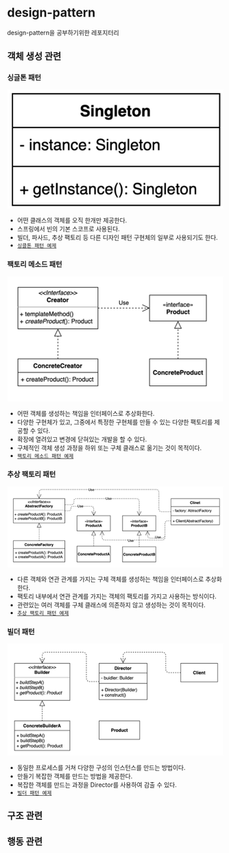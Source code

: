 # design-pattern
design-pattern을 공부하기위한 레포지터리

## 객체 생성 관련
### 싱글톤 패턴
![singleton](./img/singleton.png)
- 어떤 클래스의 객체를 오직 한개만 제공한다.
- 스프링에서 빈의 기본 스코프로 사용된다.
- 빌더, 파사드, 추상 팩토리 등 다른 디자인 패턴 구현체의 일부로 사용되기도 한다. 
- [`싱클톤 패턴 예제`](src/main/java/example/_1_creational/_1_singleton)

### 팩토리 메소드 패턴
![factory_method](./img/factory_method.png)
- 어떤 객체를 생성하는 책임을 인터페이스로 추상화한다.
- 다양한 구현체가 있고, 그중에서 특정한 구현체를 만들 수 있는 다양한 팩토리를 제공할 수 있다.
- 확장에 열려있고 변경에 닫혀있는 개발을 할 수 있다.
- 구체적인 객체 생성 과정을 하위 또는 구체 클래스로 옮기는 것이 목적이다.
- [`팩토리 메소드 패턴 예제`](src/main/java/example/_1_creational/_2_factory_method)

### 추상 팩토리 패턴
![abstract_factory](./img/abstract_factory.png)
- 다른 객체와 연관 관계를 가지는 구체 객체를 생성하는 책임을 인터페이스로 추상화한다.
- 팩토리 내부에서 연관 관계를 가지는 객체의 팩토리를 가지고 사용하는 방식이다.
- 관련있는 여러 객체를 구체 클래스에 의존하지 않고 생성하는 것이 목적이다.
- [`추상 팩토리 패턴 예제`](src/main/java/example/_1_creational/_3_abstract_factory)

### 빌더 패턴
![builder](./img/builder.png)
- 동일한 프로세스를 거쳐 다양한 구성의 인스턴스를 만드는 방법이다.
- 만들기 복잡한 객체를 만드는 방법을 제공한다.
- 복잡한 객체를 만드는 과정을 Director를 사용하여 감출 수 있다.
- [`빌더 패턴 예제`](src/main/java/example/_1_creational/_4_builder)

## 구조 관련

## 행동 관련

